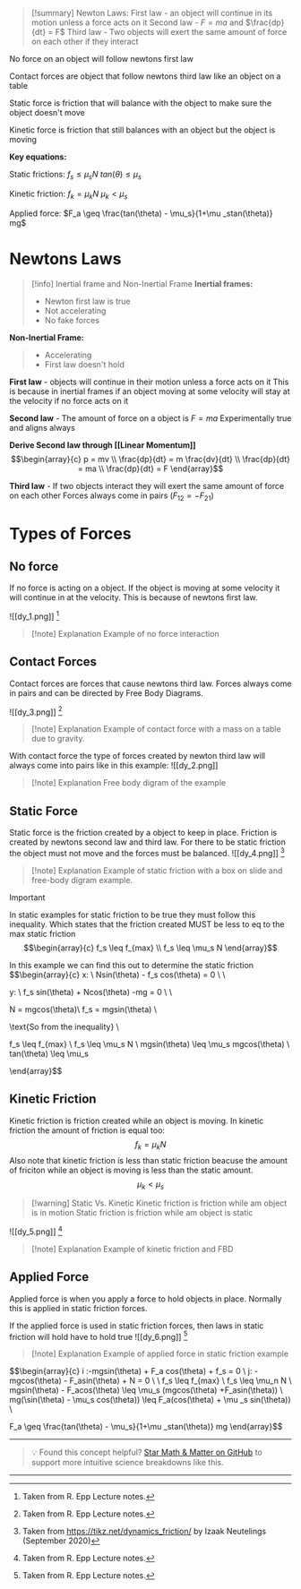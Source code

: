 
>[!summary]
Newton Laws:
First law - an object will continue in its motion unless a force acts on it
Second law - $F = ma$ and $\frac{dp}{dt} = F$
Third law - Two objects will exert the same amount of force on each other if they interact
>
No force on an object will follow newtons first law
>
Contact forces are object that follow newtons third law like an object on a table
>
Static force is friction that will balance with the object to make sure the object doesn't move
>
Kinetic force is friction that still balances with an object but the object is moving
>
**Key equations:**
>
Static frictions:
$f_s \leq \mu_s N$
$tan(\theta) \leq \mu_s$
>
Kinetic friction:
$f_k = \mu_k N$
$\mu_k < \mu _s$
>
Applied force:
$F_a \geq \frac{tan(\theta) - \mu_s}{1+\mu _stan(\theta)} mg$

# Newtons Laws
>[!info] Inertial frame and Non-Inertial Frame
**Inertial frames:**
>- Newton first law is true 
>- Not accelerating  
>- No fake forces
>
**Non-Inertial Frame:**
>- Accelerating  
>- First law doesn't hold

**First law** - objects will continue in their motion unless a force acts on it
This is because in inertial frames if an object moving at some velocity will stay at the velocity if no force acts on it

**Second law** - The amount of force on a object is $F = ma$
Experimentally true and aligns always

**Derive Second law through [[Linear Momentum]]** 
$$\begin{array}{c}
p = mv \\ 
\frac{dp}{dt} = m \frac{dv}{dt} \\ 
\frac{dp}{dt} = ma \\ 
\frac{dp}{dt} = F 
\end{array}$$
 
**Third law** - If two objects interact they will exert the same amount of force on each other
Forces always come in pairs ($F_{12} = -F_{21}$)
# Types of Forces

## No force
If no force is acting on a object. If the object is moving at some velocity it will continue in at the velocity. This is because of newtons first law.

![[dy_1.png]]
[^1]
>[!note] Explanation
Example of no force interaction

## Contact Forces
Contact forces are forces that cause newtons third law. Forces always come in pairs and can be directed by Free Body Diagrams.

![[dy_3.png]]
[^1]
>[!note] Explanation
Example of contact force with a mass on a table due to gravity. 

With contact force the type of forces created by newton third law will always come into pairs like in this example:
![[dy_2.png]]
>[!note] Explanation
Free body digram of the example

## Static Force
Static force is the friction created by a object to keep in place. Friction is created by newtons second law and third law. For there to be static friction the object must not move and the forces must be balanced.
![[dy_4.png]]
[^2]
>[!note] Explanation
Example of static friction with a box on slide and free-body digram example.

>[!Important]  
In static examples for static friction to be true they must follow this inequality. Which states that the friction created MUST be less to eq to the max static friction $$\begin{array}{c}
f_s \leq f_{max} \\ 
f_s \leq \mu_s N
\end{array}$$

In this example we can find this out to determine the static friction
$$\begin{array}{c}
x: \\ 
Nsin(\theta) - f_s cos(\theta) = 0 \\ \\

y: \\ 
f_s sin(\theta) + Ncos(\theta) -mg = 0 \\ \\

N = mgcos(\theta)\\
f_s = mgsin(\theta) \\ 

\text{So from the inequality} \\ 

f_s \leq f_{max} \\ 
f_s \leq \mu_s N \\ 
mgsin(\theta) \leq \mu_s mgcos(\theta) \\ 
tan(\theta) \leq \mu_s

\end{array}$$

## Kinetic Friction
Kinetic friction is friction created while an object is moving. In kinetic friction the amount of friction is equal too:
$$f_k = \mu_k N$$
Also note that kinetic friction is less than static friction beacuse the amount of friciton while an object is moving is less than the static amount.
$$\mu_k < \mu _s$$

>[!warning] Static Vs. Kinetic 
Kinetic friction is friction while am object is in motion
Static friction is friction while am object is static

![[dy_5.png]]
[^1]
>[!note] Explanation
Example of kinetic friction and FBD

## Applied Force
Applied force is when you apply a force to hold objects in place. Normally this is applied in static friction forces. 

If the applied force is used in static friction forces, then laws in static friction will hold have to hold true
![[dy_6.png]]
[^1]
>[!note] Explanation
Example of applied force in static friction example

$$\begin{array}{c}
i :-mgsin(\theta) + F_a cos(\theta) + f_s = 0 \\ 
j: -mgcos(\theta) - F_asin(\theta) + N = 0 \\ 
\\ 
f_s \leq f_{max} \\ 
f_s \leq \mu_n N \\ 
mgsin(\theta) - F_acos(\theta) \leq \mu_s (mgcos(\theta) +F_asin(\theta)) \\ 
mg(\sin(\theta) - \mu_s cos(\theta)) \leq F_a(cos(\theta) + \mu _s sin(\theta)) \\ 

F_a \geq \frac{tan(\theta) - \mu_s}{1+\mu _stan(\theta)} mg
\end{array}$$

[^1]: Taken from R. Epp Lecture notes.

[^2]: Taken from https://tikz.net/dynamics_friction/ by Izaak Neutelings (September 2020)

---

> 💡 Found this concept helpful? [Star Math & Matter on GitHub](https://github.com/rajeevphysics/Obsidan-MathMatter) to support more intuitive science breakdowns like this.

---
